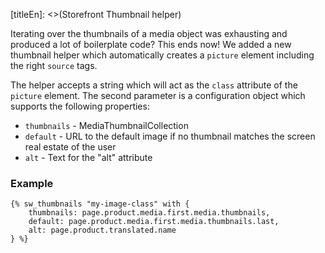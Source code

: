[titleEn]: <>(Storefront Thumbnail helper)

Iterating over the thumbnails of a media object was exhausting and produced a lot of boilerplate code? This ends now!
We added a new thumbnail helper which automatically creates a `picture` element including the right `source` tags.

The helper accepts a string which will act as the `class` attribute of the `picture` element. The second parameter is a
 configuration object which supports the following properties:

* `thumbnails` - MediaThumbnailCollection
* `default` - URL to the default image if no thumbnail matches the screen real estate of the user
* `alt` - Text for the "alt" attribute 

### Example

```
{% sw_thumbnails "my-image-class" with {
    thumbnails: page.product.media.first.media.thumbnails,
    default: page.product.media.first.media.thumbnails.last,
    alt: page.product.translated.name
} %}
```